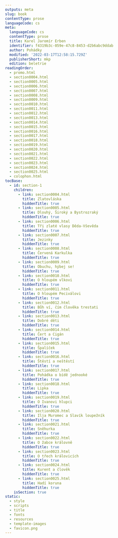 ```yaml
---
outputs: meta
slug: book
contentType: prose
languageCode: cs
meta:
  languageCode: cs
  contentType: prose
  title: Karel Jaromír Erben
  identifier: f4319b3c-059e-47c8-8453-d2b6abc9ddab
  author: Pohádky
  modified: '2022-03-17T12:58:15.729Z'
  publisherShort: mkp
  edition: beletrie
readingOrder:
  - promo.html
  - section0004.html
  - section0005.html
  - section0006.html
  - section0007.html
  - section0008.html
  - section0009.html
  - section0010.html
  - section0011.html
  - section0012.html
  - section0013.html
  - section0014.html
  - section0015.html
  - section0016.html
  - section0017.html
  - section0018.html
  - section0019.html
  - section0020.html
  - section0021.html
  - section0022.html
  - section0023.html
  - section0024.html
  - section0025.html
  - colophon.html
tocBase:
  - id: section-1
    children:
      - link: section0004.html
        title: Zlatovláska
        hiddenTitle: true
      - link: section0005.html
        title: Dlouhý, Široký a Bystrozraký
        hiddenTitle: true
      - link: section0006.html
        title: Tři zlaté vlasy Děda-Vševěda
        hiddenTitle: true
      - link: section0007.html
        title: Jezinky
        hiddenTitle: true
      - link: section0008.html
        title: Červená Karkulka
        hiddenTitle: true
      - link: section0009.html
        title: Obuchu, hýbej se!
        hiddenTitle: true
      - link: section0010.html
        title: O hloupém vlkovi
        hiddenTitle: true
      - link: section0011.html
        title: O hloupém Peciválovi
        hiddenTitle: true
      - link: section0012.html
        title: Bůh ví, čím člověka trestati
        hiddenTitle: true
      - link: section0013.html
        title: Dobré děti
        hiddenTitle: true
      - link: section0014.html
        title: Čert a Cigán
        hiddenTitle: true
      - link: section0015.html
        title: Špalíček
        hiddenTitle: true
      - link: section0016.html
        title: Štěstí a neštěstí
        hiddenTitle: true
      - link: section0017.html
        title: Pohádka o bídě jednooké
        hiddenTitle: true
      - link: section0018.html
        title: Lipka
        hiddenTitle: true
      - link: section0019.html
        title: O Ivanovi hlupci
        hiddenTitle: true
      - link: section0020.html
        title: Ilja Muromec a Slavík loupežník
        hiddenTitle: true
      - link: section0021.html
        title: Sněhurka
        hiddenTitle: true
      - link: section0022.html
        title: O žabce královně
        hiddenTitle: true
      - link: section0023.html
        title: O třech královicích
        hiddenTitle: true
      - link: section0024.html
        title: Kurent a člověk
        hiddenTitle: true
      - link: section0025.html
        title: Hadí koruna
        hiddenTitle: true
    isSection: true
static:
  - style
  - scripts
  - title
  - fonts
  - resources
  - template-images
  - favicon.png
---
```

